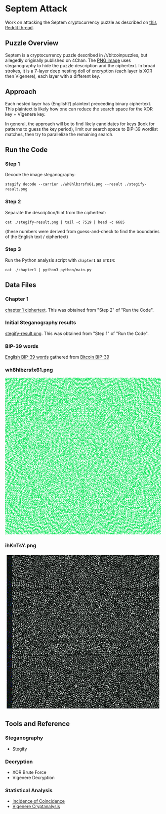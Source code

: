 # Septem Attack
Work on attacking the Septem cryptocurrency puzzle as described on [this Reddit thread](https://www.reddit.com/r/bitcoinpuzzles/comments/n61a0a/the_bizarre_septem_puzzle/).


## Puzzle Overview
Septem is a cryptocurrency puzzle described in /r/bitcoinpuzzles, but allegedly originally published on 4Chan. The [PNG image](./wh8hlbzrsfx61.png) uses steganography to hide the puzzle description and the ciphertext. In broad strokes, it is a 7-layer deep nesting doll of encryption (each layer is XOR then Vigenere), each layer with a different key.

## Approach
Each nested layer has (English?) plaintext preceeding binary ciphertext. This plaintext is likely how one can reduce the search space for the XOR key + Vigenere key.

In general, the approach will be to find likely candidates for keys (look for patterns to guess the key period), limit our search space to BIP-39 wordlist matches, then try to parallelize the remaining search.


## Run the Code

### Step 1
Decode the image steganography:
```
stegify decode --carrier ./wh8hlbzrsfx61.png --result ./stegify-result.png
```

### Step 2
Separate the description/hint from the ciphertext:
```
cat ./stegify-result.png | tail -c 7519 | head -c 6685
```
(these numbers were derived from guess-and-check to find the boundaries of the English text / ciphertext)

### Step 3
Run the Python analysis script with `chapter1` as `STDIN`:
```
cat ./chapter1 | python3 python/main.py
```


## Data Files

### Chapter 1
[chapter 1 ciphertext](./chapter1). This was obtained from "Step 2" of "Run the Code".

### Initial Steganography results
[stegify-result.png](./stegify-result.png). This was obtained from "Step 1" of "Run the Code".

### BIP-39 words
[English BIP-39 words](./english.txt) gathered from [Bitcoin BIP-39](https://github.com/bitcoin/bips/blob/master/bip-0039/english.txt)

### wh8hlbzrsfx61.png
![Septem Image](./wh8hlbzrsfx61.png)

### ihKnTsY.png
![Septem Image](./ihKnTsY.png)


## Tools and Reference

### Steganography
- [Stegify](https://github.com/DimitarPetrov/stegify)

### Decryption
- XOR Brute Force
- Vigenere Decryption

### Statistical Analysis
- [Incidence of Coincidence](http://practicalcryptography.com/cryptanalysis/text-characterisation/index-coincidence/)
- [Vigenere Cryptanalysis](http://practicalcryptography.com/cryptanalysis/stochastic-searching/cryptanalysis-vigenere-cipher/)


